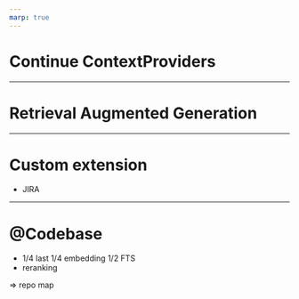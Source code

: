```yaml
---
marp: true
---
```


# Continue ContextProviders

---

# Retrieval Augmented Generation
<!--
- importance of the context
- diagram
-->

---

# Custom extension
- JIRA

---

# @Codebase

- 1/4 last
  1/4 embedding
  1/2 FTS
- reranking

=> repo map


<!--


    Tooling:



Carry on ContextProvider:


# Intro:
- Among apes, Humans are the ones who craft/keep their tools. How not to be a code monkey ?

# Reminder on LLM
===
- need a context

# RAG
===
- encoding from text to its representation, and decode back, through the prims/filter of its training data
- unbalanced pair programming 
- working with dogs
- Pushing context explicitely

# diagram


## demo
_Not using the shortcuts: not compatible with Vim keystrokes. Till now, too lazy to define some_

## implementation
_I don't know TS. Like Dutch to me. I know German and a little English, so I can read the ingredient list at the back of my cereal box while having breakfast._
_Greenfield project to try my hand on pair-prog with an LLM, 4 hands_


# Tools and ReAct
===
Down the Rabbit hole.
_No "now what ?" moment with an LLM. Urgence to talk. Verbal diarhea._

# diagram
_Grey parrot_


# No prompt coding:
===
- too lazy to prompt => paste code, let it fill the gap


# QA
===
_otherwise I'll fill the gap from whatever I'm fancy coming from my training data. I've talked to LLMs to much lately._

-->